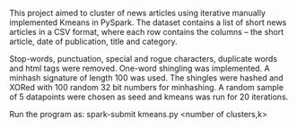 This project aimed to cluster of news articles using iterative manually implemented Kmeans in PySpark. The dataset contains a list of short news articles in a CSV format, where each row contains the columns – the short article, date of publication, title and category. 

Stop-words, punctuation, special and rogue characters, duplicate words and html tags were removed. One-word shingling was implemented. A minhash signature of length 100 was used. The shingles were hashed and XORed with 100 random 32 bit numbers for minhashing. A random sample of 5 datapoints were chosen as seed and kmeans was run for 20 iterations. 

Run the program as:
spark-submit kmeans.py <inputfile> <outputfile> <number of clusters,k>
